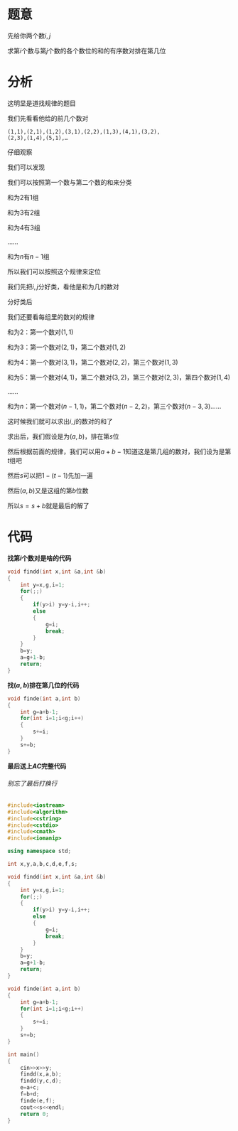 # 题意

先给你两个数$i,j$

求第$i$个数与第$j$个数的各个数位的和的有序数对排在第几位

# 分析

这明显是道找规律的题目

我们先看看他给的前几个数对

```
(1,1),(2,1),(1,2),(3,1),(2,2),(1,3),(4,1),(3,2),
(2,3),(1,4),(5,1),…
```
仔细观察

我们可以发现

我们可以按照第一个数与第二个数的和来分类

和为$2$有$1$组

和为$3$有$2$组

和为$4$有$3$组

……

和为$n$有$n-1$组

所以我们可以按照这个规律来定位

我们先把$i,j$分好类，看他是和为几的数对

分好类后

我们还要看每组里的数对的规律

和为$2$：第一个数对$(1,1)$

和为$3$：第一个数对$(2,1)$，第二个数对$(1,2)$

和为$4$：第一个数对$(3,1)$，第二个数对$(2,2)$，第三个数对$(1,3)$

和为$5$：第一个数对$(4,1)$，第二个数对$(3,2)$，第三个数对$(2,3)$，第四个数对$(1,4)$

……

和为$n$：第一个数对$(n-1,1)$，第二个数对$(n-2,2)$，第三个数对$(n-3,3)$……

这时候我们就可以求出$i,j$的数对的和了

求出后，我们假设是为$(a,b)$，排在第$s$位

然后根据前面的规律，我们可以用$a+b-1$知道这是第几组的数对，我们设为是第$t$组吧

然后$s$可以把$1-(t-1)$先加一遍

然后$(a,b)$又是这组的第$b$位数

所以$s=s+b$就是最后的解了

# 代码

**找第$i$个数对是啥的代码**

```cpp
void findd(int x,int &a,int &b)
{
	int y=x,g,i=1;
	for(;;)
	{
		if(y>i) y=y-i,i++;
		else
		{
			g=i;
			break;
		}
	}
	b=y;
	a=g+1-b;
	return;
}
```

**找$(a,b)$排在第几位的代码**

```cpp
void finde(int a,int b)
{
	int g=a+b-1;
	for(int i=1;i<g;i++)
	{
		s+=i;
	}
	s+=b;
}
```

**最后送上$AC$完整代码**

###### 别忘了最后打换行

```cpp
#include<iostream>
#include<algorithm>
#include<cstring>
#include<cstdio>
#include<cmath>
#include<iomanip>

using namespace std;

int x,y,a,b,c,d,e,f,s;

void findd(int x,int &a,int &b)
{
	int y=x,g,i=1;
	for(;;)
	{
		if(y>i) y=y-i,i++;
		else
		{
			g=i;
			break;
		}
	}
	b=y;
	a=g+1-b;
	return;
}

void finde(int a,int b)
{
	int g=a+b-1;
	for(int i=1;i<g;i++)
	{
		s+=i;
	}
	s+=b;
}

int main()
{
	cin>>x>>y;
	findd(x,a,b);
	findd(y,c,d);
	e=a+c;
	f=b+d; 
	finde(e,f);
	cout<<s<<endl;
	return 0;
}
```

